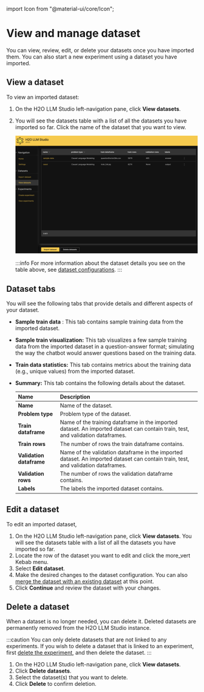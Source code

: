 import Icon from "@material-ui/core/Icon";

# View and manage dataset

You can view, review, edit, or delete your datasets once you have imported them. You can also start a new experiment using a dataset you have imported. 

## View a dataset

To view an imported dataset:

1. On the H2O LLM Studio left-navigation pane, click **View datasets**.

2. You will see the datasets table with a list of all the datasets you have imported so far. Click the name of the dataset that you want to view.

    ![view-datasets](view-imported-dataset.png)

    :::info
    For more information about the dataset details you see on the table above, see [dataset configurations](import-dataset.md#configure-a-dataset).
    :::

## Dataset tabs

You will see the following tabs that provide details and different aspects of your dataset.

- **Sample train data** : This tab contains sample training data from the imported dataset.

- **Sample train visualization:** This tab visualizes a few sample training data from the imported dataset in a question-answer format; simulating the way the chatbot would answer questions based on the training data. 

- **Train data statistics:** This tab contains metrics about the training data (e.g., unique values) from the imported dataset.

- **Summary:** This tab contains the following details about the dataset. 

    | Name      | Description                          |
    | ----------- | ------------------------------------ |
    | **Name**        | Name of the dataset.  |
    | **Problem type**        | Problem type of the dataset. |
    | **Train dataframe**   | Name of the training dataframe in the imported dataset. An imported dataset can contain train, test, and validation dataframes.  |
    | **Train rows**       | The number of rows the train dataframe contains.  |
    | **Validation dataframe**       | Name of the validation dataframe in the imported dataset. An imported dataset can contain train, test, and validation dataframes.  |
    | **Validation rows**         | The number of rows the validation dataframe contains. |
    | **Labels**       | The labels the imported dataset contains.  |


## Edit a dataset

To edit an imported dataset,

1. On the H2O LLM Studio left-navigation pane, click **View datasets**. You will see the datasets table with a list of all the datasets you have imported so far.
2. Locate the row of the dataset you want to edit and click the <Icon>more_vert</Icon> Kebab menu.
3. Select **Edit dataset**.
4. Make the desired changes to the dataset configuration. You can also [merge the dataset with an existing dataset](merge-datasets) at this point.
5. Click **Continue** and review the dataset with your changes. 

<!-- 
## Start a new experiment


link to start a new experiment page in the experiments sub page.  -->

## Delete a dataset

When a dataset is no longer needed, you can delete it. Deleted datasets are permanently removed from the H2O LLM Studio instance.

:::caution
You can only delete datasets that are not linked to any experiments. If you wish to delete a dataset that is linked to an experiment, first [delete the experiment](../experiments/view-an-experiment#delete-an-experiment), and then delete the dataset. 
:::

1. On the H2O LLM Studio left-navigation pane, click **View datasets**.
2. Click **Delete datasets**.
3. Select the dataset(s) that you want to delete.
4. Click **Delete** to confirm deletion.